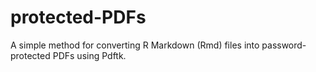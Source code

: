 # protected-PDFs
A simple method for converting R Markdown (Rmd) files into password-protected PDFs using Pdftk.
